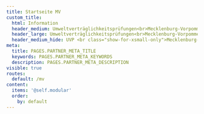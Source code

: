 ```yaml
---
title: Startseite MV
custom_title:
  html: Information
  header_medium: Umweltverträglichkeitsprüfungen<br>Mecklenburg-Vorpommern
  header_large: Umweltverträglichkeitsprüfungen<br>Mecklenburg-Vorpommern
  header_medium_hide: UVP <br class="show-for-xsmall-only">Mecklenburg-Vorpommern
meta:
  title: PAGES.PARTNER_META_TITLE
  keywords: PAGES.PARTNER_META_KEYWORDS
  description: PAGES.PARTNER_META_DESCRIPTION
visible: true
routes:
  default: /mv
content:
  items: '@self.modular'
  order:
    by: default
---
```

